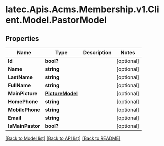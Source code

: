# Iatec.Apis.Acms.Membership.v1.Client.Model.PastorModel
## Properties

Name | Type | Description | Notes
------------ | ------------- | ------------- | -------------
**Id** | **bool?** |  | [optional] 
**Name** | **string** |  | [optional] 
**LastName** | **string** |  | [optional] 
**FullName** | **string** |  | [optional] 
**MainPicture** | [**PictureModel**](PictureModel.md) |  | [optional] 
**HomePhone** | **string** |  | [optional] 
**MobilePhone** | **string** |  | [optional] 
**Email** | **string** |  | [optional] 
**IsMainPastor** | **bool?** |  | [optional] 

[[Back to Model list]](../README.md#documentation-for-models) [[Back to API list]](../README.md#documentation-for-api-endpoints) [[Back to README]](../README.md)

